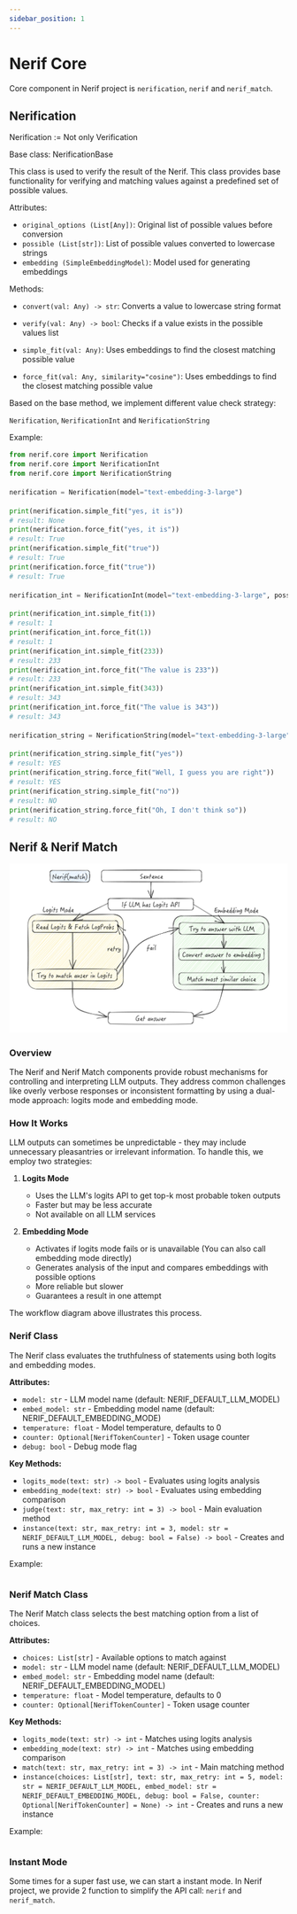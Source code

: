 ```yaml
---
sidebar_position: 1
---
```


# Nerif Core

Core component in Nerif project is `nerification`, `nerif` and `nerif_match`.

## Nerification

Nerification := Not only Verification

Base class: NerificationBase

This class is used to verify the result of the Nerif.
This class provides base functionality for verifying and matching values against a predefined set of possible values.

Attributes:

- `original_options (List[Any])`: Original list of possible values before conversion
- `possible (List[str])`: List of possible values converted to lowercase strings 
- `embedding (SimpleEmbeddingModel)`: Model used for generating embeddings

Methods:

- `convert(val: Any) -> str`: Converts a value to lowercase string format

- `verify(val: Any) -> bool`: Checks if a value exists in the possible values list

- `simple_fit(val: Any)`: Uses embeddings to find the closest matching possible value

- `force_fit(val: Any, similarity="cosine")`: Uses embeddings to find the closest matching possible value

Based on the base method, we implement different value check strategy:

`Nerification`, `NerificationInt` and `NerificationString`

Example:

```python
from nerif.core import Nerification
from nerif.core import NerificationInt
from nerif.core import NerificationString

nerification = Nerification(model="text-embedding-3-large")

print(nerification.simple_fit("yes, it is"))
# result: None
print(nerification.force_fit("yes, it is"))
# result: True
print(nerification.simple_fit("true"))
# result: True
print(nerification.force_fit("true"))
# result: True

nerification_int = NerificationInt(model="text-embedding-3-large", possible_values=[1, 233, 343])

print(nerification_int.simple_fit(1))
# result: 1
print(nerification_int.force_fit(1))
# result: 1
print(nerification_int.simple_fit(233))
# result: 233
print(nerification_int.force_fit("The value is 233"))
# result: 233
print(nerification_int.simple_fit(343))
# result: 343
print(nerification_int.force_fit("The value is 343"))
# result: 343

nerification_string = NerificationString(model="text-embedding-3-large", possible_values=["YES", "NO"])

print(nerification_string.simple_fit("yes"))
# result: YES
print(nerification_string.force_fit("Well, I guess you are right"))
# result: YES
print(nerification_string.simple_fit("no"))
# result: NO
print(nerification_string.force_fit("Oh, I don't think so"))
# result: NO
```

## Nerif & Nerif Match

![nerif_workflow](image.png)

### Overview

The Nerif and Nerif Match components provide robust mechanisms for controlling and interpreting LLM outputs. They address common challenges like overly verbose responses or inconsistent formatting by using a dual-mode approach: logits mode and embedding mode.

### How It Works

LLM outputs can sometimes be unpredictable - they may include unnecessary pleasantries or irrelevant information. To handle this, we employ two strategies:

1. **Logits Mode**
   - Uses the LLM's logits API to get top-k most probable token outputs
   - Faster but may be less accurate
   - Not available on all LLM services

2. **Embedding Mode**
   - Activates if logits mode fails or is unavailable (You can also call embedding mode directly)
   - Generates analysis of the input and compares embeddings with possible options
   - More reliable but slower
   - Guarantees a result in one attempt

The workflow diagram above illustrates this process.

### Nerif Class

The Nerif class evaluates the truthfulness of statements using both logits and embedding modes.

**Attributes:**
- `model: str` - LLM model name (default: NERIF_DEFAULT_LLM_MODEL)
- `embed_model: str` - Embedding model name (default: NERIF_DEFAULT_EMBEDDING_MODE)
- `temperature: float` - Model temperature, defaults to 0
- `counter: Optional[NerifTokenCounter]` - Token usage counter
- `debug: bool` - Debug mode flag

**Key Methods:**
- `logits_mode(text: str) -> bool` - Evaluates using logits analysis
- `embedding_mode(text: str) -> bool` - Evaluates using embedding comparison
- `judge(text: str, max_retry: int = 3) -> bool` - Main evaluation method
- `instance(text: str, max_retry: int = 3, model: str = NERIF_DEFAULT_LLM_MODEL, debug: bool = False) -> bool` - Creates and runs a new instance

Example:

```python


```

### Nerif Match Class

The Nerif Match class selects the best matching option from a list of choices.

**Attributes:**
- `choices: List[str]` - Available options to match against
- `model: str` - LLM model name (default: NERIF_DEFAULT_LLM_MODEL)
- `embed_model: str` - Embedding model name (default: NERIF_DEFAULT_EMBEDDING_MODEL)
- `temperature: float` - Model temperature, defaults to 0
- `counter: Optional[NerifTokenCounter]` - Token usage counter

**Key Methods:**
- `logits_mode(text: str) -> int` - Matches using logits analysis
- `embedding_mode(text: str) -> int` - Matches using embedding comparison
- `match(text: str, max_retry: int = 3) -> int` - Main matching method
- `instance(choices: List[str], text: str, max_retry: int = 5, model: str = NERIF_DEFAULT_LLM_MODEL, embed_model: str = NERIF_DEFAULT_EMBEDDING_MODEL, debug: bool = False, counter: Optional[NerifTokenCounter] = None) -> int` - Creates and runs a new instance

Example:

```python

```

### Instant Mode

Some times for a super fast use, we can start a instant mode. In Nerif project, we provide 2 function to simplify the API call: `nerif` and `nerif_match`.